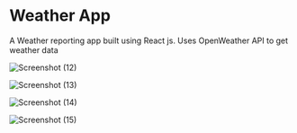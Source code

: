 # Weather App

A Weather reporting app built using React js. Uses OpenWeather API to get weather data

![Screenshot (12)](https://user-images.githubusercontent.com/55176423/134339343-35024d12-a946-49c8-adb0-ac6219cd6432.png)

![Screenshot (13)](https://user-images.githubusercontent.com/55176423/134339370-5d93be4f-e503-4a7b-a8ba-15057f32f94c.png)

![Screenshot (14)](https://user-images.githubusercontent.com/55176423/134339376-64eaa4a4-1f17-49a3-9327-1b8f70aa14dd.png)

![Screenshot (15)](https://user-images.githubusercontent.com/55176423/134339380-ba7e1add-3a52-4bda-9417-0c23a2b75036.png)
